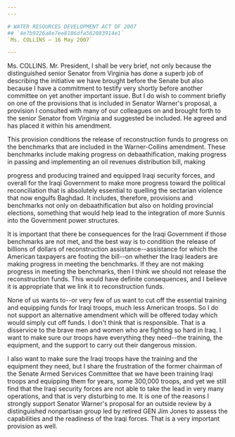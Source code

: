 ```yaml
---
---

# WATER RESOURCES DEVELOPMENT ACT OF 2007
## `4e7b9226a8e7ee8186dfa562083914e1`
`Ms. COLLINS — 16 May 2007`

---
```



Ms. COLLINS. Mr. President, I shall be very brief, not only because 
the distinguished senior Senator from Virginia has done a superb job of 
describing the initiative we have brought before the Senate but also 
because I have a commitment to testify very shortly before another 
committee on yet another important issue. But I do wish to comment 
briefly on one of the provisions that is included in Senator Warner's 
proposal, a provision I consulted with many of our colleagues on and 
brought forth to the senior Senator from Virginia and suggested be 
included. He agreed and has placed it within his amendment.

This provision conditions the release of reconstruction funds to 
progress on the benchmarks that are included in the Warner-Collins 
amendment. These benchmarks include making progress on 
debaathification, making progress in passing and implementing an oil 
revenues distribution bill, making


progress and producing trained and equipped Iraqi security forces, and 
overall for the Iraqi Government to make more progress toward the 
political reconciliation that is absolutely essential to quelling the 
sectarian violence that now engulfs Baghdad. It includes, therefore, 
provisions and benchmarks not only on debaathification but also on 
holding provincial elections, something that would help lead to the 
integration of more Sunnis into the Government power structures.

It is important that there be consequences for the Iraqi Government 
if those benchmarks are not met, and the best way is to condition the 
release of billions of dollars of reconstruction assistance--assistance 
for which the American taxpayers are footing the bill--on whether the 
Iraqi leaders are making progress in meeting the benchmarks. If they 
are not making progress in meeting the benchmarks, then I think we 
should not release the reconstruction funds. This would have definite 
consequences, and I believe it is appropriate that we link it to 
reconstruction funds.

None of us wants to--or very few of us want to cut off the essential 
training and equipping funds for Iraqi troops, much less American 
troops. So I do not support an alternative amendment which will be 
offered today which would simply cut off funds. I don't think that is 
responsible. That is a disservice to the brave men and women who are 
fighting so hard in Iraq. I want to make sure our troops have 
everything they need--the training, the equipment, and the support to 
carry out their dangerous mission.

I also want to make sure the Iraqi troops have the training and the 
equipment they need, but I share the frustration of the former chairman 
of the Senate Armed Services Committee that we have been training Iraqi 
troops and equipping them for years, some 300,000 troops, and yet we 
still find that the Iraqi security forces are not able to take the lead 
in very many operations, and that is very disturbing to me. It is one 
of the reasons I strongly support Senator Warner's proposal for an 
outside review by a distinguished nonpartisan group led by retired GEN 
Jim Jones to assess the capabilities and the readiness of the Iraqi 
forces. That is a very important provision as well.